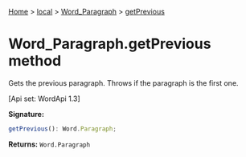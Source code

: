[Home](./index) &gt; [local](local.md) &gt; [Word\_Paragraph](local.word_paragraph.md) &gt; [getPrevious](local.word_paragraph.getprevious.md)

# Word\_Paragraph.getPrevious method

Gets the previous paragraph. Throws if the paragraph is the first one. 

 \[Api set: WordApi 1.3\]

**Signature:**
```javascript
getPrevious(): Word.Paragraph;
```
**Returns:** `Word.Paragraph`

